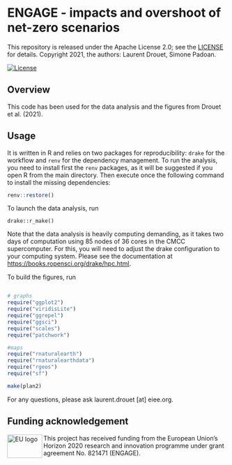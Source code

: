 # ENGAGE - impacts and overshoot of net-zero scenarios

This repository is released under the Apache License 2.0;
see the [LICENSE](LICENSE) for details. Copyright 2021, the authors: Laurent Drouet, Simone Padoan.

[![License](https://img.shields.io/badge/License-Apache_2.0-blue.svg)](https://opensource.org/licenses/Apache-2.0)

## Overview

This code has been used for the data analysis and the figures from Drouet et al. (2021). 

## Usage

It is written in R and relies on two packages for reproducibility: `drake` for the workflow and `renv` for the dependency management. To run the analysis, you need to install first the `renv` packages, as it will be suggested if you open R from the main directory. Then execute once the following command to install the missing dependencies:

```r
renv::restore()
```

To launch the data analysis, run
```
drake::r_make()
```

Note that the data analysis is heavily computing demanding, as it takes two days of computation using 85 nodes of 36 cores in the CMCC supercomputer. For this, you will need to adjust the drake configuration to your computing system. Please see the documentation at https://books.ropensci.org/drake/hpc.html. 


To build the figures, run
```r

# graphs
require("ggplot2")
require("viridisLite")
require("ggrepel")
require("ggsci")
require("scales")
require("patchwork")

#maps
require("rnaturalearth")
require("rnaturalearthdata")
require("rgeos")
require("sf")

make(plan2)

```

For any questions, please ask laurent.drouet [at] eiee.org. 

## Funding acknowledgement

<img src="./_static/EU-logo.jpg" width="80" height="54" align="left" alt="EU logo" />
This project has received funding from the European Union’s Horizon 2020 research
and innovation programme under grant agreement No. 821471 (ENGAGE).
